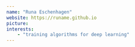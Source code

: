 ```yaml
---
name: "Runa Eschenhagen"
website: https://runame.github.io
picture: 
interests:
    - "training algorithms for deep learning"
---
```

